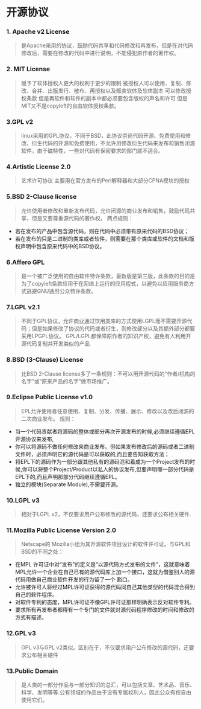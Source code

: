 # 开源协议
### 1. Apache v2 License
> 是Apache采用的协议，鼓励代码共享和代码修改和再发布，但是在对代码修改后，需要在修改的代码中进行说明，不能侵犯原作者的著作权。
### 2. MIT License
> 赋予了软体授权人更大的权利于更少的限制 被授权人可以使用、复制、修改、合并、出版发行、散布、再授权以及贩卖软体及软体副本 可以修改授权条款 但是再软件和软件的副本中都必须要包含版权的声名和许可 但是MIT又不是copyleft的自由软体授权条款。
### 3.GPL v2
> linux采用的GPL协议，不同于BSD，此协议崇尚代码开源、免费使用和修改、衍生代码的开源和免费使用，不允许用修改衍生代码来发布和销售闭源软件，由于磁特性，一些对代码有保密要求的部门就不适合。
### 4.Artistic License 2.0
> 艺术许可协议 主要用在官方发布的Perl解释器和大部分CPNA模块的授权

### 5.BSD 2-Clause license
> 允许使用者修改和重新发布代码，允许闭源的商业发布和销售，鼓励代码共享，但是又要尊重源代码的著作权。
> 两点规则：
* 若在发布的产品中包含源代码，则在代码中必须带有原来代码的BSD协议；
* 若在发布的只是二进制的类库或者软件，则需要在那个类库或软件的文档和版权声明中包含原来代码中的BSD协议。
### 6.Affero GPL
> 是一个被广泛使用的自由软件特许条款，最新版是第三版，此条款的目的是为了copyleft条款应用于在网络上运行的应用程式，以避免以应用服务商方式逃避GNU通用公众特许条款。
### 7.LGPL v2.1
> 不同于GPL协议，允许商业通过饮用类库的方式使用LGPL而不需要开源代码；但是如果修改了协议的代码或者衍生，则修改部分以及其额外部分都要采用LPGPL协议。
> GPL/LGPL都保障原作者的知识产权，避免有人利用开源代码复制并开发类似的产品
### 8.BSD (3-Clause) License
> 比BSD 2-Clause license多了一条规则：不可以用开源代码的“作者/机构的名字”或“原来产品的名字”做市场推广。
### 9.Eclipse Public License v1.0
> EPL允许使用者任意使用、复制、分发、传播、展示、修改以及改后闭源的二次商业发布。
规则：
* 当一个代码贡献者将源码的整体或部分再次开源发布的时候,必须继续遵循EPL开源协议来发布,
* 你可以将源码不做任何修改来商业发布。但如果发布修改后的源码或者二进制文件时，必须声明它的源代码是可以获取的,而且要告知获取方法；
* 将EPL下的源码作为一部分跟其他私有的源码混和着成为一个Project发布的时候,你可以将整个Project/Product以私人的协议发布,但要声明哪一部分代码是EPL下的,而且声明那部分代码继续遵循EPL。
* 独立的模块(Separate Module),不需要开源。
### 10.LGPL v3
> 相对于LGPL v2，不仅要求用户公布修改的源代码，还要求公布相关硬件.
### 11.Mozilla Public License Version 2.0
> Netscape的 Mozilla小组为其开源软件项目设计的软件许可证。与GPL和BSD的不同之处：
* 在MPL 许可证中对“发布”的定义是“以源代码方式发布的文件”，这就意味着MPL允许一个企业在自己已有的源代码库上加一个接口，这就为借鉴别人的源代码用做自己商业软件开发的行为留了一个 豁口。
* 允许被许可人将经过MPL许可证获得的源代码同自己其他类型的代码混合得到自己的软件程序。
* 对软件专利的态度，MPL许可证不像GPL许可证那样明确表示反对软件专利。
* 要求所有再发布者都得有一个专门的文件就对源代码程序修改的时间和修改的方式有描述。
### 12.GPL v3
> GPL v3与GPL v2类似。区别在于，不仅要求用户公布修改的源代码，还要求公布相关硬件
### 13.Public Domain
> 是人类的一部分作品与一部分知识的总汇，可以包括文章、艺术品、音乐、科学、发明等等.公有领域的作品由于没有专属权利人，因此公众有权自由使用它们。
